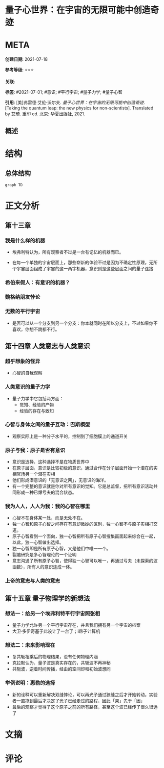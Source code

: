 # 量子心世界：在宇宙的无限可能中创造奇迹

# META

**创建日期**: 2021-07-18

**参考等级**: ⭐⭐⭐

**关联**: 

**标签**: #2021-07-01; #意识; #平行宇宙; #量子力学; #量子心智

**引用**: [美]弗雷德·艾伦·沃尔夫. *量子心世界：在宇宙的无限可能中创造奇迹*. [Taking the quantum leap: the new physics for non-scientists]. Translated by 艾琦. 重印 ed. 北京: 华夏出版社, 2021.

## 概述


# 结构

## 总体结构

```mermaid
graph TD

```

# 正文分析

## 第十三章

### 我是什么样的机器

* 埃弗利特认为，所有观察者不过是一台有记忆的机器而已。

* 在每一个单独的宇宙层面上，那些崭新的体验不过是因为不确定性原理，无所个宇宙层面组成了宇宙的这一两字机器，意识则是这些层面之间的量子连接

### 希伯来假人：有意识的机器？

### 魏格纳朋友悖论

### 无数的平行宇宙

* 是否可以从一个分支到另一个分支：你本就同时在所以分支上，不过如果你不喜欢，你想不跳都不行。

## 第十四章 人类意志与人类意识

### 超乎想象的怪异

* 心智的自我观察

### 人类意识的量子力学

* 量子力学中它包括两方面：
  * 觉知、经验的产物
  * 经验的存在与致知

### 心智与身体之间的量子互动：巴斯模型

* 观察实际上是一种分子水平的，控制到了细胞膜上的通道开关

### 原子与我：原子是否有意识

* 意识是选择，这种选择不是在物质世界中
* 在原子层面，意识是比较初级的意识，通过合作在分子层面开始一个潜在的实相官场另一个潜在实相
* 他们形成潜意识的「无意识之网」，无意识的海洋。
* 有一个完整的意识就是你对所有意识的觉知。它是总监督，把所有意识活动共同形成一种已爆亏夫的混合状态。

### 我为人人，人人为我：我的心智在哪里

* 心智不在身体某一处，而是无处不在。
* 独一心智和原子心智之间存在有意却微妙的区别，独一心智不与原子实相打交道。
* 原子心智看到一个面向，独一心智把所有原子心智搜集画面起来综合在一起，以此，独一心智做出选择。
* 独一心智即是所有原子心智，又是他们中唯一一个。
* 裂脑研究是多心智理论的一个证明
* 意志沟通了所有原子心智，使得独一心智可以唯一，再通过亏夫（未探索的波函数），所有人的意识连成一体。

### 上帝的意志与人类的意志

## 第十五章 量子物理学的新想法

### 想法一：给另一个埃弗利特平行宇宙照张相

* 量子力学允许另一个平行宇宙存在，并且我们拥有另一个宇宙的档案
* 大卫·多伊奇基于此设计了一台了；i昂子计算机

### 想法二：未来影响现在

* 复共轭相乘后的物理结果，没有任何物理内涵
* 克拉默认为，量子波是真实存在的，共轭波不再神秘
* 共轭波，逆着时间传播，经由的空间却和初始波想同

### 举例说明：惠勒的选择

* 新的诠释可以重新解决双缝悖论，可以再光子通过狭缝之后才开始转动，实验者一直拖到最后才决定了光子已经走过的路程，因此「果」先于「因」
* 最后的观察才觉得了这个原子之前的所有路径，甚至这个波已经传了很久很远了

# 文摘

# 评论
